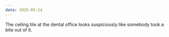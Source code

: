 ```yaml
---
date: 2025-05-24
---
```


The ceiling tile at the dental office looks suspiciously like somebody took a bite out of it.
